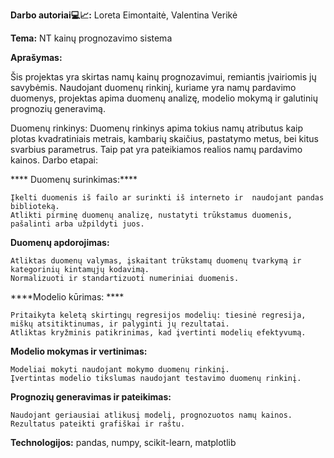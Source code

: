 **Darbo autoriai💻📈:** Loreta Eimontaitė, Valentina Verikė


****Tema:****
 NT kainų prognozavimo sistema

****Aprašymas:****

Šis projektas yra skirtas namų kainų prognozavimui, remiantis įvairiomis jų savybėmis.
Naudojant duomenų rinkinį, kuriame yra namų pardavimo duomenys, projektas apima duomenų analizę, modelio mokymą ir galutinių prognozių generavimą.


Duomenų rinkinys: Duomenų rinkinys apima tokius namų atributus kaip plotas kvadratiniais metrais, kambarių skaičius, pastatymo metus, bei kitus svarbius parametrus.
Taip pat yra pateikiamos realios namų pardavimo kainos.
Darbo etapai:

**** Duomenų surinkimas:****

    Įkelti duomenis iš failo ar surinkti iš interneto ir  naudojant pandas biblioteką.
    Atlikti pirminę duomenų analizę, nustatyti trūkstamus duomenis, pašalinti arba užpildyti juos.

****Duomenų apdorojimas:****

    Atliktas duomenų valymas, įskaitant trūkstamų duomenų tvarkymą ir kategorinių kintamųjų kodavimą.
    Normalizuoti ir standartizuoti numeriniai duomenis.

****Modelio kūrimas: ****

    Pritaikyta keletą skirtingų regresijos modelių: tiesinė regresija, miškų atsitiktinumas, ir palyginti jų rezultatai.
    Atliktas kryžminis patikrinimas, kad įvertinti modelių efektyvumą.

****Modelio mokymas ir vertinimas:****

    Modeliai mokyti naudojant mokymo duomenų rinkinį.
    Įvertintas modelio tikslumas naudojant testavimo duomenų rinkinį.

****Prognozių generavimas ir pateikimas:****

    Naudojant geriausiai atlikusį modelį, prognozuotos namų kainos.
    Rezultatus pateikti grafiškai ir raštu.

    
**Technologijos:**
    pandas, numpy, scikit-learn, matplotlib


